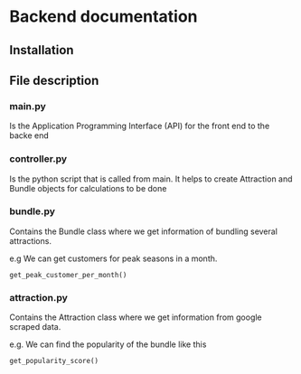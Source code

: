 # Backend documentation

## Installation

## File description

### main.py

Is the Application Programming Interface (API) for the front end to the backe end

### controller.py

Is the python script that is called from main. It helps to create Attraction and Bundle objects for calculations to be done

### bundle.py

Contains the Bundle class where we get information of bundling several attractions. 

e.g We can get customers for peak seasons in a month.

`get_peak_customer_per_month()`

### attraction.py

Contains the Attraction class where we get information from google scraped data.

e.g. We can find the popularity of the bundle like this

`get_popularity_score()`